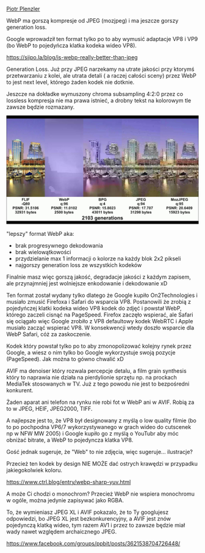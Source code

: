 [Piotr Plenzler](https://www.facebook.com/AXYZE9/)

WebP ma gorszą kompresje od JPEG (mozjpeg) i ma jeszcze gorszy generation loss.

Google wprowadził ten format tylko po to aby wymusić adaptacje VP8 i VP9 (bo WebP to pojedyńcza klatka kodeka wideo VP8).

https://siipo.la/blog/is-webp-really-better-than-jpeg

Generation Loss. Już przy JPEG narzekamy na utrate jakości przy ktorymś przetwarzaniu z kolei, ale utrata detali ( a raczej całości sceny) przez WebP to jest next level, którego żaden kodek nie dotknie.

Jeszcze na dokładke wymuszony chroma subsampling 4:2:0 przez co lossless kompresja nie ma prawa istnieć, a drobny tekst na kolorowym tle zawsze będzie rozmazany.

![](./webp_generation_loss.jpg)

"lepszy" format WebP aka:

- brak progresywnego dekodowania
- brak wielowątkowości
- przydzielanie max 1 informacji o kolorze na każdy blok 2x2 pikseli
- najgorszy generation loss ze wszystkich kodeków

Finalnie masz więc gorszą jakość, degradacje jakości z każdym zapisem, ale przynajmniej jest wolniejsze enkodowanie i dekodowanie xD

Ten format został wydany tylko dlatego że Google kupiło On2Technologies i musiało zmusić Firefoxa i Safari do wsparcia VP8. Postanowili że zrobią z pojedyńczej klatki kodeka wideo VP8 kodek do zdjęć i powstał WebP, którego zaczeli cisnąć na PageSpeed. Firefox zaczęło wspierać, ale Safari się ociągało więc Google zrobiło z VP8 defaultowy kodek WebRTC i Apple musiało zacząć wspierać VP8. W konsekwencji wtedy doszło wsparcie dla WebP Safari, cóż za zaskoczenie.

Kodek który powstał tylko po to aby zmonopolizować kolejny rynek przez Google, a wiesz o nim tylko bo Google wykorzystuje swoją pozycje (PageSpeed). Jak można to gówno chwalić xD

AVIF ma denoiser który rozwala percepcje detalu, a film grain synthesis który to naprawia nie działa na pierdylionie sprzętu np. na prockach MediaTek stosowanych w TV. Już z tego powodu nie jest to bezpośredni konkurent.

Żaden aparat ani telefon na rynku nie robi fot w WebP ani w AVIF. Robią za to w JPEG, HEIF, JPEG2000, TIFF.

A najlepsze jest to, że VP8 był designowany z myślą o low quality filmie (bo to po pochpodna VP6/7 wykorzystywanego w grach wideo do cutscenek np w NFW MW 2005) i Google kupiło go z myślą o YouTubr aby móc obniżać bitrate, a WebP to pojedyncza klatka VP8.

Gość jednak sugeruje, że "Web" to nie zdjęcia, więc sugeruje... ilustracje?

Przecież ten kodek by design NIE MOŻE dać ostrych krawędzi w przypadku jakiegokolwiek koloru.

https://www.ctrl.blog/entry/webp-sharp-yuv.html

A może Ci chodzi o monochrom? Przecież WebP nie wspiera monochromu w ogóle, można jedynie zapisywać jako RGBA.

To, że wymieniasz JPEG XL i AVIF pokazalo, że to Ty googlujesz odpowiedzi, bo JPEG XL jest bezkonkurencyjny, a AVIF jest znów pojedynczą klatką wideo, tym razem AV1 i przez to zawsze będzie miał wady nawet względem archaicznego JPEG.

https://www.facebook.com/groups/ppbit/posts/3621538704726448/
